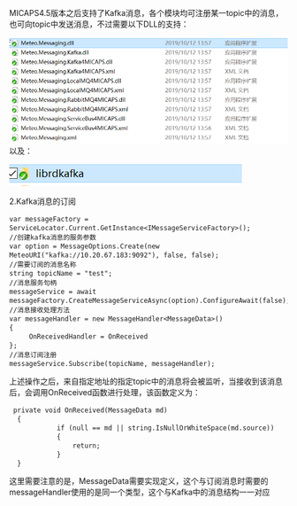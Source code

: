 MICAPS4.5版本之后支持了Kafka消息，各个模块均可注册某一topic中的消息，也可向topic中发送消息，不过需要以下DLL的支持：

![](/MICAPS4Dev/M4MsgReliance.PNG)以及：

![](/MICAPS4Dev/libkafka.PNG)

2.Kafka消息的订阅

```
var messageFactory = ServiceLocator.Current.GetInstance<IMessageServiceFactory>();
//创建kafka消息的服务参数
var option = MessageOptions.Create(new MeteoURI("kafka://10.20.67.183:9092"), false, false);
//需要订阅的消息名称
string topicName = "test";
//消息服务句柄
messageService = await messageFactory.CreateMessageServiceAsync(option).ConfigureAwait(false);
//消息接收处理方法
var messageHandler = new MessageHandler<MessageData>()
{
     OnReceivedHandler = OnReceived
};
//消息订阅注册
messageService.Subscribe(topicName, messageHandler);
```

上述操作之后，来自指定地址的指定topic中的消息将会被监听，当接收到该消息后，会调用OnReceived函数进行处理，该函数定义为：

```
 private void OnReceived(MessageData md)
  {
            if (null == md || string.IsNullOrWhiteSpace(md.source))
            {
                return;
            }
  }
```

这里需要注意的是，MessageData需要实现定义，这个与订阅消息时需要的messageHandler使用的是同一个类型，这个与Kafka中的消息结构一一对应




